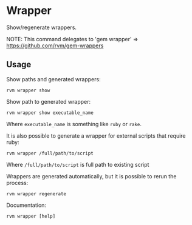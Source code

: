# Wrapper

Show/regenerate wrappers.

NOTE: This command delegates to 'gem wrapper' => <https://github.com/rvm/gem-wrappers>

## Usage

Show paths and generated wrappers:

    rvm wrapper show


Show path to generated wrapper:

    rvm wrapper show executable_name

Where `executable_name` is something like `ruby` or `rake`.


It is also possible to generate a wrapper for external scripts that require ruby:

    rvm wrapper /full/path/to/script

Where `/full/path/to/script` is full path to existing script


Wrappers are generated automatically, but it is possible to rerun the process:

    rvm wrapper regenerate


Documentation:

    rvm wrapper [help]
